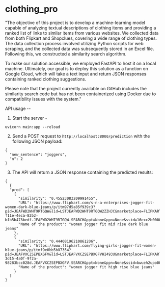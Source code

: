 # clothing_pro

"The objective of this project is to develop a machine-learning model capable of analyzing textual descriptions of clothing items and providing a ranked list of links to similar items from various websites. We collected data from both Flipkart and Shopclues, covering a wide range of clothing types. The data collection process involved utilizing Python scripts for web scraping, and the collected data was subsequently stored in an Excel file. Following this, we constructed a similarity search algorithm.

To make our solution accessible, we employed FastAPI to host it on a local machine. Ultimately, our goal is to deploy this solution as a function on Google Cloud, which will take a text input and return JSON responses containing ranked clothing suggestions.

Please note that the project currently available on GitHub includes the similarity search code but has not been containerized using Docker due to compatibility issues with the system."

API usage --

1. Start the server - 

```
uvicorn main:app --reload
```

2. Send a POST request to `http://localhost:8000/prediction` with the following JSON payload:

```
{
  "new_sentence": "joggers",
  "n": 2
}
```

3. The API will return a JSON response containing the predicted results:
```
{
  {
  "pred": [
    {
      "similarity": "0.45523083209991455",
      "URL": "https://www.flipkart.com/s-n-a-enterprises-jogger-fit-women-dark-blue-jeans/p/itm97d5a85f939c3?pid=JEAFWD2WHT9RTGQW&lid=LSTJEAFWD2WHT9RTGQW2ZZHJC&marketplace=FLIPKART&store=clo%2Fvua%2Fk58%2F4hp&srno=b_9_325&otracker=browse&fm=organic&iid=6f6c0eef-f11e-4eca-82b2-b1b5b473bedf.JEAFWD2WHT9RTGQW.SEARCH&ppt=None&ppn=None&ssid=16exc2b0000000001684822931978",
      "Name of the product": "women jogger fit mid rise dark blue jeans"
    },
    {
      "similarity": "0.44408196210861206",
      "URL": "https://www.flipkart.com/flying-girls-jogger-fit-women-blue-jeans/p/itmf9e0bb5b87354?pid=JEAFVXCZSEPBXGFV&lid=LSTJEAFVXCZSEPBXGFVHI493U&marketplace=FLIPKART&store=clo%2Fvua%2Fk58%2F4hp&srno=b_8_313&otracker=browse&fm=organic&iid=02471f8c-3d15-4a0f-9f2a-98283bcc028d.JEAFVXCZSEPBXGFV.SEARCH&ppt=None&ppn=None&ssid=bwueh2upo00000001684822930533",
      "Name of the product": "women jogger fit high rise blue jeans"
    }
  ]
}
```



